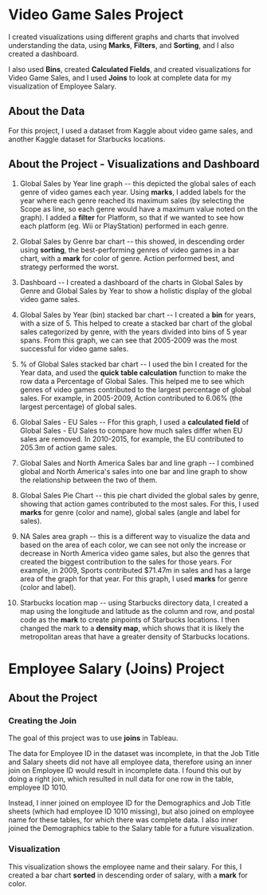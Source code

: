 # Video Game Sales Project
I created visualizations using different graphs and charts that involved understanding the data, using **Marks**, **Filters**, and **Sorting**, and I also created a dashboard.

I also used **Bins**, created **Calculated Fields**, and created visualizations for Video Game Sales, and I used **Joins** to look at complete data for my visualization of Employee Salary.

## About the Data
For this project, I used a dataset from Kaggle about video game sales, and another Kaggle dataset for Starbucks locations.

## About the Project - Visualizations and Dashboard
1. Global Sales by Year line graph -- this depicted the global sales of each genre of video games each year. Using **marks**, I added labels for the year where each genre reached its maximum sales (by selecting the Scope as line, so each genre would have a maximum value noted on the graph). I added a **filter** for Platform, so that if we wanted to see how each platform (eg. Wii or PlayStation) performed in each genre.

2. Global Sales by Genre bar chart -- this showed, in descending order using **sorting**, the best-performing genres of video games in a bar chart, with a **mark** for color of genre. Action performed best, and strategy performed the worst.

3. Dashboard -- I created a dashboard of the charts in Global Sales by Genre and Global Sales by Year to show a holistic display of the global video game sales.

4. Global Sales by Year (bin) stacked bar chart -- I created a **bin** for years, with a size of 5. This helped to create a stacked bar chart of the global sales categorized by genre, with the years divided into bins of 5 year spans. From this graph, we can see that 2005-2009 was the most successful for video game sales.

5. % of Global Sales stacked bar chart -- I used the bin I created for the Year data, and used the **quick table calculation** function to make the row data a Percentage of Global Sales. This helped me to see which genres of video games contributed to the largest percentage of global sales. For example, in 2005-2009, Action contributed to 6.06% (the largest percentage) of global sales.

6. Global Sales - EU Sales -- Ffor this graph, I used a **calculated field** of Global Sales - EU Sales to compare how much sales differ when EU sales are removed. In 2010-2015, for example, the EU  contributed to 205.3m of action game sales.

7. Global Sales and North America Sales bar and line graph -- I combined global and North America's sales into one bar and line graph to show the relationship between the two of them.

8. Global Sales Pie Chart -- this pie chart divided the global sales by genre, showing that action games contributed to the most sales. For this, I used **marks** for genre (color and name), global sales (angle and label for sales).

9. NA Sales area graph -- this is a different way to visualize the data and based on the area of each color, we can see not only the increase or decrease in North America video game sales, but also the genres that created the biggest contribution to the sales for those years. For example, in 2009, Sports contributed $71.47m in sales and has a large area of the graph for that year. For this graph, I used **marks** for genre (color and label).

10. Starbucks location map -- using Starbucks directory data, I created a map using the longitude and latitude as the column and row, and postal code as the **mark** to create pinpoints of Starbucks locations. I then changed the mark to a **density map**, which shows that it is likely the metropolitan areas that have a greater density of Starbucks locations.

# Employee Salary (Joins) Project

## About the Project
### Creating the Join
The goal of this project was to use **joins** in Tableau.

The data for Employee ID in the dataset was incomplete, in that the Job Title and Salary sheets did not have all employee data, therefore using an inner join on Employee ID would result in incomplete data. I found this out by doing a right join, which resulted in null data for one row in the table, employee ID 1010.

Instead, I inner joined on employee ID for the Demographics and Job Title sheets (which had employee ID 1010 missing), but also joined on employee name for these tables, for which there was complete data. I also inner joined the Demographics table to the Salary table for a future visualization.

### Visualization
This visualization shows the employee name and their salary. For this, I created a bar chart **sorted** in descending order of salary, with a **mark** for color.
